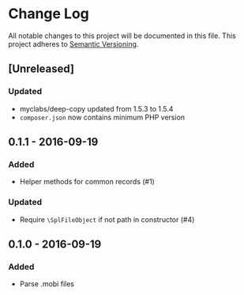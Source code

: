 # Change Log
All notable changes to this project will be documented in this file.
This project adheres to [Semantic Versioning](http://semver.org/).

## [Unreleased]
### Updated
- myclabs/deep-copy updated from 1.5.3 to 1.5.4
- `composer.json` now contains minimum PHP version

## 0.1.1 - 2016-09-19
### Added
- Helper methods for common records (#1)
### Updated
- Require `\SplFileObject` if not path in constructor (#4)

## 0.1.0 - 2016-09-19
### Added
- Parse .mobi files
